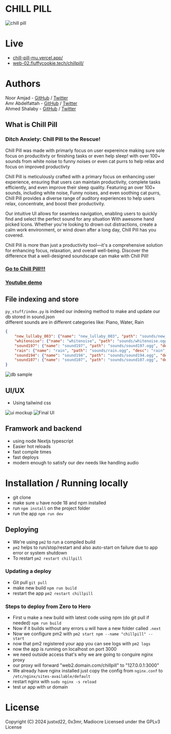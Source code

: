 # CHILL PILL
![chill pill](images/README-CHILLPILL-BACKGROUND.png)
# Live
- [chill-pill-mu.vercel.app/](https://chill-pill-mu.vercel.app/)
- [web-02.fluffycookie.tech/chillpill/](http://web-02.fluffycookie.tech/chillpill/)
# Authors
Noor Amjad - [GitHub](https://github.com/Justxd22) / [Twitter](https://twitter.com/_xd222)   
Amr Abdelfattah - [GitHub](https://github.com/0x3mr) / [Twitter](https://twitter.com/an0n_amr)  
Ahmed Shalaby - [GitHub](https://github.com/Madiocre) / [Twitter](https://twitter.com/)   
## What is Chill Pill
### Ditch Anxiety: Chill Pill to the Rescue!

Chill Pill was made with primarly focus on user expereince making sure sole focus on producitivty or finishing tasks or even help sleep! with over 100+ sounds from white noise to funny noises or even cat purrs to help relax and focus on improved productivty 

Chill Pill is meticulously crafted with a primary focus on enhancing user experience, ensuring that users can maintain productivity, complete tasks efficiently, and even improve their sleep quality. Featuring an over 100+ sounds, including white noise, Funny noises, and even soothing cat purrs, Chill Pill provides a diverse range of auditory experiences to help users relax, concentrate, and boost their productivity.

Our intuitive UI allows for seamless navigation, enabling users to quickly find and select the perfect sound for any situation With awesome hand picked Icons. Whether you're looking to drown out distractions, create a calm work environment, or wind down after a long day, Chill Pill has you covered.

Chill Pill is more than just a productivity tool—it's a comprehensive solution for enhancing focus, relaxation, and overall well-being. Discover the difference that a well-designed soundscape can make with Chill Pill!  
### [Go to Chill Pill!!!](#Live)
### [Youtube demo](https://youtu.be/VCrHS_FHMKM)
## File indexing and store
```py_stuff/index.py``` is indeed our indexing method to make and update our db stored in sound.json  
different sounds are in different categories like: Piano, Water, Rain  
```json
{
    "new_lullaby_003": {"name": "new_lullaby_003", "path": "sounds/new_lullaby_003.ogg", "desc": "piano", "category": "piano"}, 
    "whitenoise": {"name": "whitenoise", "path": "sounds/whitenoise.ogg", "desc": "plain noise", "category": "white"}, 
    "sound197": {"name": "sound197", "path": "sounds/sound197.ogg", "desc": "water drops", "category": "water"},
    "rain": {"name": "rain", "path": "sounds/rain.ogg", "desc": "rain", "category": "rain"}, 
    "sound194": {"name": "sound194", "path": "sounds/sound194.ogg", "desc": "rain on windows", "category": "rain"}, 
    "sound107": {"name": "sound107", "path": "sounds/sound107.ogg", "desc": "rain on car windows", "category": "rain"}
}
```
![db sample](images/mine.drawio.png)

## UI/UX
- Using tailwind css   
  
![ui mockup](<images/Screenshot 2024-05-11 200048.png>)
![Final UI](images/Ui.png)

## Framwork and backend
- using node Nextjs typescript
- Easier hot reloads
- fast compile times
- fast deploys
- modern enough to satisfy our dev needs like handling audio

# Installation / Running locally
- git clone
- make sure u have node 18 and npm installed
- run `npm install` on the project folder
- run the app `npm run dev`

## Deploying
- We're using `pm2` to run a compiled build
- `pm2` helps to run/stop/restart and also auto-start on failure due to app error or system shutdown  
- To restart `pm2 restart chillpill`
### Updating a deploy
- Git pull `git pull`
- make new build `npm run build`
- restart the app `pm2 restart chillpill`
### Steps to deploy from Zero to Hero
- First u make a new build with latest code using npm (do git pull if needed) `npm run build`
- Now if it builds without any errors u will have a new folder called `.next`
- Now we configure pm2 with `pm2 start npm --name "chillpill" -- start`
- now that pm2 registered your app you can see logs with `pm2 logs`
- now the app is running on localhost on port 3000 
- we need outside access that's why we are going to conguire nginx proxy
- our proxy will forward "web2.domain.com/chillpill" to "127.0.0.1:3000"
- We already have nginx installed just copy the config from `nginx.conf` to `/etc/nginx/sites-available/default`
- restart nginx with `sudo nginx -s reload`
- test ur app with ur domain


# License
Copyright (C) 2024  justxd22, 0x3mr, Madiocre
Licensed under the GPLv3 License
